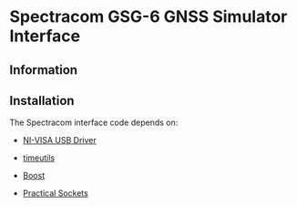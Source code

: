 # Spectracom GSG-6 GNSS Simulator Interface #

## Information ##

## Installation ##

The Spectracom interface code depends on:

* [NI-VISA USB Driver](http://www.ni.com/download/ni-visa-15.0/5408/en/)
* [timeutils](http://gitlab.is4s-auburn.com/common/timeutils)
* [Boost](http://www.boost.org)


* [Practical Sockets](http://cs.ecs.baylor.edu/~donahoo/practical/CSockets/practical/)